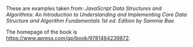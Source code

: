 These are examples taken from: 
_JavaScript Data Structures and Algorithms: An Introduction to Understanding and Implementing Core Data Structure and 
Algorithm Fundamentals 1st ed. Edition by Sammie Bae._ 

The homepage of the book is https://www.apress.com/gp/book/9781484239872.